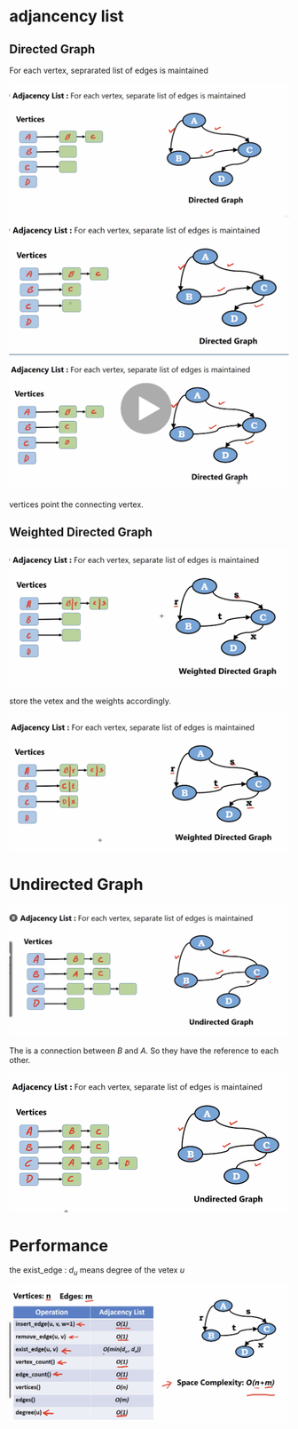 # adjancency list

## Directed Graph

For each vertex, seprarated list of edges is maintained

<img src='../asserts/242_1.png'></img>
<img src='../asserts/242_2.png'></img>
<img src='../asserts/242_3.png'></img>

vertices point the connecting vertex.

## Weighted Directed Graph

<img src='../asserts/242_4.png'></img>

store the vetex and the weights accordingly.

<img src='../asserts/242_5.png'></img>

# Undirected Graph

<img src='../asserts/242_6.png'></img>

The is a connection between $B$ and $A$. So they have the reference to each other.

<img src='../asserts/242_7.png'></img>

# Performance

the exist_edge : $d_u$ means degree of the vetex $u$

<img src='../asserts/242_8.png'></img>
